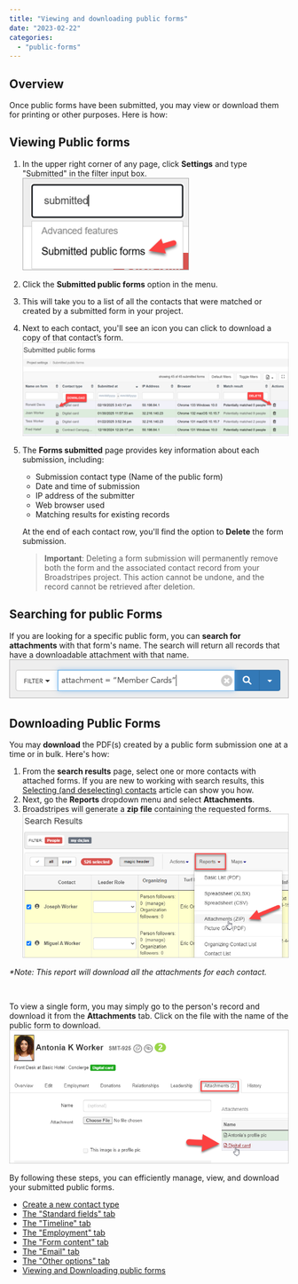 ```yaml
---
title: "Viewing and downloading public forms"
date: "2023-02-22"
categories: 
  - "public-forms"
---
```


## Overview

Once public forms have been submitted, you may view or download them for printing or other purposes. Here is how:

## Viewing Public forms

1. In the upper right corner of any page, click **Settings** and type "Submitted" in the filter input box. ![](images/SettingsMenuSubmittedForms-300x166.png)
2. Click the **Submitted public forms** option in the menu.
3. This will take you to a list of all the contacts that were matched or created by a submitted form in your project.
4. Next to each contact, you'll see an icon you can click to download a copy of that contact’s form.![](images/SubmittedPublicFormPage2-1024x360.png)
5. The **Forms submitted** page provides key information about each submission, including:
    
    - Submission contact type (Name of the public form)
    - Date and time of submission
    - IP address of the submitter
    - Web browser used
    - Matching results for existing records
    
    At the end of each contact row, you'll find the option to **Delete** the form submission.
    
    > **Important**: Deleting a form submission will permanently remove both the form and the associated contact record from your Broadstripes project. This action cannot be undone, and the record cannot be retrieved after deletion.
    

## Searching for public Forms

If you are looking for a specific public form, you can **search for attachments** with that form's name. The search will return all records that have a downloadable attachment with that name.  ![](images/SearchPublicFormAttachment.png)

## Downloading Public Forms

You may **download** the PDF(s) created by a public form submission one at a time or in bulk. Here's how:

1. From the **search results** page, select one or more contacts with attached forms. If you are new to working with search results, this [Selecting (and deselecting) contacts](https://help.broadstripes.com/help-articles/using-broadstripes/working-with-search-results/selecting-deselecting-contacts/) article can show you how.
2. Next, go the **Reports** dropdown menu and select **Attachments**.
3. Broadstripes will generate a **zip file** containing the requested forms.  ![](images/attachmentsreport.png)

_\*Note: This report will download all the attachments for each contact._

 

To view a single form, you may simply go to the person's record and download it from the **Attachments** tab. Click on the file with the name of the public form to download. ![](images/digitalcardattachmentpage2.png)

By following these steps, you can efficiently manage, view, and download your submitted public forms.

- [Create a new contact type](https://help.broadstripes.com/help-articles/admin-tools/public-forms/first-step/) 
- [The "Standard fields" tab](https://help.broadstripes.com/help-articles/admin-tools/public-forms/standard-fields-tab-in-public-form/)
- [The "Timeline" tab](https://help.broadstripes.com/help-articles/admin-tools/public-forms/timeline-tab/)
- [The "Employment" tab](https://help.broadstripes.com/help-articles/admin-tools/public-forms/employment-tab/)
- [The "Form content" tab](https://help.broadstripes.com/help-articles/admin-tools/public-forms/form-content-tab/)
- [The "Email" tab](https://help.broadstripes.com/help-articles/admin-tools/public-forms/email-tab/)
- [The "Other options" tab](https://help.broadstripes.com/help-articles/admin-tools/public-forms/other-options-tab/)
- [Viewing and Downloading public forms](https://help.broadstripes.com/help-articles/admin-tools/public-forms/viewing-and-downloading-public-forms/)
